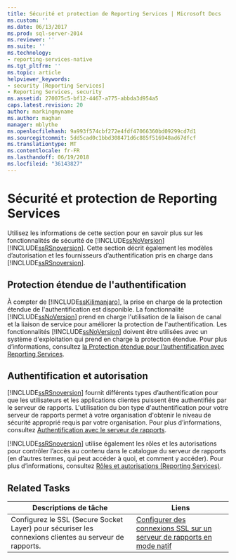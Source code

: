 ```yaml
---
title: Sécurité et protection de Reporting Services | Microsoft Docs
ms.custom: ''
ms.date: 06/13/2017
ms.prod: sql-server-2014
ms.reviewer: ''
ms.suite: ''
ms.technology:
- reporting-services-native
ms.tgt_pltfrm: ''
ms.topic: article
helpviewer_keywords:
- security [Reporting Services]
- Reporting Services, security
ms.assetid: 270075c5-bf12-4467-a775-abbda3d954a5
caps.latest.revision: 20
author: markingmyname
ms.author: maghan
manager: mblythe
ms.openlocfilehash: 9a993f574cbf272e4fdf47066360bd09299cd7d1
ms.sourcegitcommit: 5dd5cad0c1bbd308471d6c885f516948ad67dfcf
ms.translationtype: MT
ms.contentlocale: fr-FR
ms.lasthandoff: 06/19/2018
ms.locfileid: "36143827"
---
```

# <a name="reporting-services-security-and-protection"></a>Sécurité et protection de Reporting Services
  Utilisez les informations de cette section pour en savoir plus sur les fonctionnalités de sécurité de [!INCLUDE[ssNoVersion](../../includes/ssnoversion-md.md)][!INCLUDE[ssRSnoversion](../../includes/ssrsnoversion-md.md)]. Cette section décrit également les modèles d’autorisation et les fournisseurs d’authentification pris en charge dans [!INCLUDE[ssRSnoversion](../../includes/ssrsnoversion-md.md)].  
  
## <a name="extended-protection-for-authentication"></a>Protection étendue de l'authentification  
 À compter de [!INCLUDE[ssKilimanjaro](../../includes/sskilimanjaro-md.md)], la prise en charge de la protection étendue de l'authentification est disponible. La fonctionnalité [!INCLUDE[ssNoVersion](../../includes/ssnoversion-md.md)] prend en charge l'utilisation de la liaison de canal et la liaison de service pour améliorer la protection de l'authentification. Les fonctionnalités [!INCLUDE[ssNoVersion](../../includes/ssnoversion-md.md)] doivent être utilisées avec un système d'exploitation qui prend en charge la protection étendue. Pour plus d’informations, consultez [la Protection étendue pour l’authentification avec Reporting Services](extended-protection-for-authentication-with-reporting-services.md).  
  
## <a name="authentication-and-authorization"></a>Authentification et autorisation  
 [!INCLUDE[ssRSnoversion](../../includes/ssrsnoversion-md.md)] fournit différents types d’authentification pour que les utilisateurs et les applications clientes puissent être authentifiés par le serveur de rapports. L'utilisation du bon type d'authentification pour votre serveur de rapports permet à votre organisation d'obtenir le niveau de sécurité approprié requis par votre organisation. Pour plus d’informations, consultez [Authentification avec le serveur de rapports](authentication-with-the-report-server.md).  
  
 [!INCLUDE[ssRSnoversion](../../includes/ssrsnoversion-md.md)] utilise également les rôles et les autorisations pour contrôler l’accès au contenu dans le catalogue du serveur de rapports (en d’autres termes, qui peut accéder à quoi, et comment y accéder). Pour plus d’informations, consultez [Rôles et autorisations &#40;Reporting Services&#41;](roles-and-permissions-reporting-services.md).  
  
## <a name="related-tasks"></a>Related Tasks  
  
|Descriptions de tâche|Liens|  
|-----------------------|-----------|  
|Configurez le SSL (Secure Socket Layer) pour sécuriser les connexions clientes au serveur de rapports.|[Configurer des connexions SSL sur un serveur de rapports en mode natif](configure-ssl-connections-on-a-native-mode-report-server.md)|  
  
  